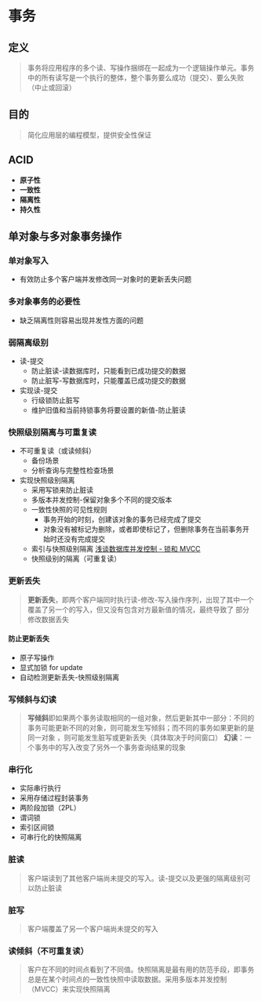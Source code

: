 # 事务
## 定义
> 事务将应用程序的多个读、写操作捆绑在一起成为一个逻辑操作单元。事务中的所有读写是一个执行的整体，整个事务要么成功（提交）、要么失败（中止或回滚）
## 目的
> 简化应用层的编程模型，提供安全性保证
## ACID
* **原子性**
* **一致性**
* **隔离性**
* **持久性**
## 单对象与多对象事务操作
### 单对象写入
* 有效防止多个客户端并发修改同一对象时的更新丢失问题
### 多对象事务的必要性
* 缺乏隔离性则容易出现并发性方面的问题
### 弱隔离级别
* 读-提交 
  * 防止脏读-读数据库时，只能看到已成功提交的数据
  * 防止脏写-写数据库时，只能覆盖已成功提交的数据
* 实现读-提交
  * 行级锁防止脏写
  * 维护旧值和当前持锁事务将要设置的新值-防止脏读
### 快照级别隔离与可重复读
* 不可重复读（或读倾斜）
  * 备份场景
  * 分析查询与完整性检查场景
* 实现快照级别隔离
  * 采用写锁来防止脏读
  * 多版本并发控制-保留对象多个不同的提交版本
  * 一致性快照的可见性规则
    * 事务开始的时刻，创建该对象的事务已经完成了提交
    * 对象没有被标记为删除，或者即使标记了，但删除事务在当前事务开始时还没有完成提交
  * 索引与快照级别隔离 [浅谈数据库并发控制 - 锁和 MVCC](https://draveness.me/database-concurrency-control)
  * 快照级别的隔离（可重复读）
### 更新丢失
> **更新丢失**，即两个客户端同时执行读-修改-写入操作序列，出现了其中一个覆盖了另一个的写入，但又没有包含对方最新值的情况，最终导致了
部分修改数据丢失
#### 防止更新丢失
* 原子写操作
* 显式加锁 for update
* 自动检测更新丢失-快照级别隔离
### 写倾斜与幻读
> **写倾斜**即如果两个事务读取相同的一组对象，然后更新其中一部分：不同的事务可能更新不同的对象，则可能发生写倾斜；而不同的事务如果更新的是同一对象
，则可能发生脏写或更新丢失（具体取决于时间窗口）
> **幻读**：一个事务中的写入改变了另外一个事务查询结果的现象
### 串行化
* 实际串行执行
* 采用存储过程封装事务
* 两阶段加锁（2PL）
* 谓词锁
* 索引区间锁
* 可串行化的快照隔离
### 脏读
> 客户端读到了其他客户端尚未提交的写入。读-提交以及更强的隔离级别可以防止脏读
### 脏写
> 客户端覆盖了另一个客户端尚未提交的写入
### 读倾斜（不可重复读）
> 客户在不同的时间点看到了不同值。快照隔离是最有用的防范手段，即事务总是在某个时间点的一致性快照中读取数据。采用多版本并发控制（MVCC）来实现快照隔离


